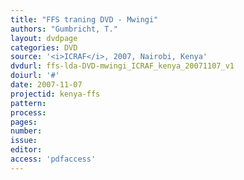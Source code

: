 ```yaml
---
title: "FFS traning DVD - Mwingi"
authors: "Gumbricht, T."
layout: dvdpage
categories: DVD
source: '<i>ICRAF</i>, 2007, Nairobi, Kenya'
dvdurl: ffs-lda-DVD-mwingi_ICRAF_kenya_20071107_v1
doiurl: '#'
date: 2007-11-07
projectid: kenya-ffs
pattern:
process:
pages:
number:
issue:
editor:
access: 'pdfaccess'
---
```

